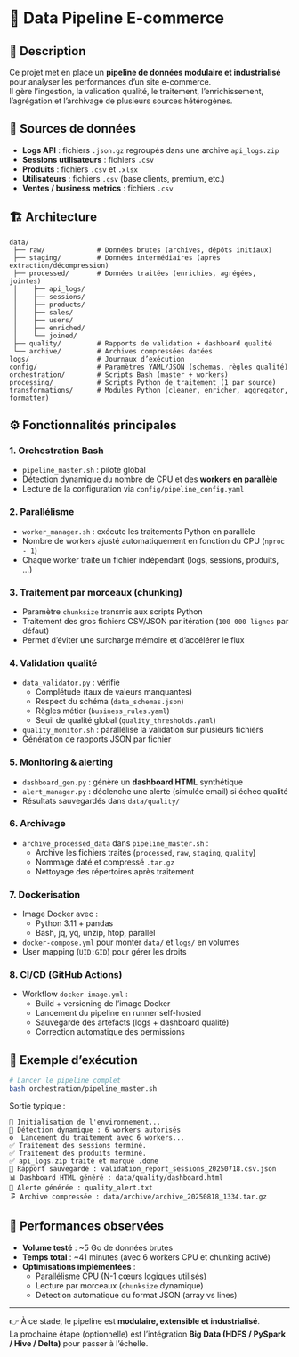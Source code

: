 # 🚀 Data Pipeline E-commerce

## 📌 Description
Ce projet met en place un **pipeline de données modulaire et industrialisé** pour analyser les performances d’un site e-commerce.  
Il gère l’ingestion, la validation qualité, le traitement, l’enrichissement, l’agrégation et l’archivage de plusieurs sources hétérogènes.

## 📂 Sources de données
- **Logs API** : fichiers `.json.gz` regroupés dans une archive `api_logs.zip`
- **Sessions utilisateurs** : fichiers `.csv`
- **Produits** : fichiers `.csv` et `.xlsx`
- **Utilisateurs** : fichiers `.csv` (base clients, premium, etc.)
- **Ventes / business metrics** : fichiers `.csv`

## 🏗️ Architecture
```
data/
 ├── raw/             # Données brutes (archives, dépôts initiaux)
 ├── staging/         # Données intermédiaires (après extraction/décompression)
 ├── processed/       # Données traitées (enrichies, agrégées, jointes)
 │    ├── api_logs/
 │    ├── sessions/
 │    ├── products/
 │    ├── sales/
 │    ├── users/
 │    ├── enriched/
 │    └── joined/
 ├── quality/         # Rapports de validation + dashboard qualité
 └── archive/         # Archives compressées datées
logs/                 # Journaux d’exécution
config/               # Paramètres YAML/JSON (schemas, règles qualité)
orchestration/        # Scripts Bash (master + workers)
processing/           # Scripts Python de traitement (1 par source)
transformations/      # Modules Python (cleaner, enricher, aggregator, formatter)
```

## ⚙️ Fonctionnalités principales

### 1. **Orchestration Bash**
- `pipeline_master.sh` : pilote global  
- Détection dynamique du nombre de CPU et des **workers en parallèle**  
- Lecture de la configuration via `config/pipeline_config.yaml`

### 2. **Parallélisme**
- `worker_manager.sh` : exécute les traitements Python en parallèle  
- Nombre de workers ajusté automatiquement en fonction du CPU (`nproc - 1`)  
- Chaque worker traite un fichier indépendant (logs, sessions, produits, …)

### 3. **Traitement par morceaux (chunking)**
- Paramètre `chunksize` transmis aux scripts Python  
- Traitement des gros fichiers CSV/JSON par itération (`100 000 lignes` par défaut)  
- Permet d’éviter une surcharge mémoire et d’accélérer le flux

### 4. **Validation qualité**
- `data_validator.py` : vérifie
  - Complétude (taux de valeurs manquantes)
  - Respect du schéma (`data_schemas.json`)
  - Règles métier (`business_rules.yaml`)
  - Seuil de qualité global (`quality_thresholds.yaml`)
- `quality_monitor.sh` : parallélise la validation sur plusieurs fichiers
- Génération de rapports JSON par fichier

### 5. **Monitoring & alerting**
- `dashboard_gen.py` : génère un **dashboard HTML** synthétique  
- `alert_manager.py` : déclenche une alerte (simulée email) si échec qualité  
- Résultats sauvegardés dans `data/quality/`

### 6. **Archivage**
- `archive_processed_data` dans `pipeline_master.sh` :
  - Archive les fichiers traités (`processed`, `raw`, `staging`, `quality`)
  - Nommage daté et compressé `.tar.gz`
  - Nettoyage des répertoires après traitement

### 7. **Dockerisation**
- Image Docker avec :
  - Python 3.11 + pandas
  - Bash, jq, yq, unzip, htop, parallel
- `docker-compose.yml` pour monter `data/` et `logs/` en volumes
- User mapping (`UID:GID`) pour gérer les droits

### 8. **CI/CD (GitHub Actions)**
- Workflow `docker-image.yml` :
  - Build + versioning de l’image Docker
  - Lancement du pipeline en runner self-hosted
  - Sauvegarde des artefacts (logs + dashboard qualité)
  - Correction automatique des permissions

## 🧪 Exemple d’exécution
```bash
# Lancer le pipeline complet
bash orchestration/pipeline_master.sh
```

Sortie typique :
```
🔧 Initialisation de l'environnement...
🧮 Détection dynamique : 6 workers autorisés
⚙️  Lancement du traitement avec 6 workers...
✅ Traitement des sessions terminé.
✅ Traitement des produits terminé.
✅ api_logs.zip traité et marqué .done
📝 Rapport sauvegardé : validation_report_sessions_20250718.csv.json
📊 Dashboard HTML généré : data/quality/dashboard.html
📩 Alerte générée : quality_alert.txt
🗜️ Archive compressée : data/archive/archive_20250818_1334.tar.gz
```

## 🚀 Performances observées
- **Volume testé** : ~5 Go de données brutes  
- **Temps total** : ~41 minutes (avec 6 workers CPU et chunking activé)  
- **Optimisations implémentées** :
  - Parallélisme CPU (N-1 cœurs logiques utilisés)  
  - Lecture par morceaux (`chunksize` dynamique)  
  - Détection automatique du format JSON (array vs lines)  

---

👉 À ce stade, le pipeline est **modulaire, extensible et industrialisé**.  
La prochaine étape (optionnelle) est l’intégration **Big Data (HDFS / PySpark / Hive / Delta)** pour passer à l’échelle.
